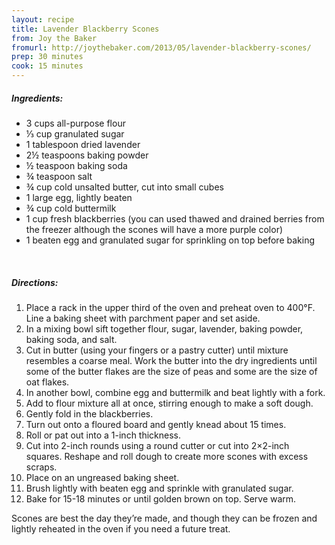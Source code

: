```yaml
---
layout: recipe
title: Lavender Blackberry Scones
from: Joy the Baker
fromurl: http://joythebaker.com/2013/05/lavender-blackberry-scones/
prep: 30 minutes
cook: 15 minutes
---
```


##### Ingredients:

* 3 cups all-purpose flour
* ⅓ cup granulated sugar
* 1 tablespoon dried lavender
* 2½ teaspoons baking powder
* ½ teaspoon baking soda
* ¾ teaspoon salt
* ¾ cup cold unsalted butter, cut into small cubes
* 1 large egg, lightly beaten
* ¾ cup cold buttermilk
* 1 cup fresh blackberries (you can used thawed and drained berries from the freezer although the scones will have a more purple color)
* 1 beaten egg and granulated sugar for sprinkling on top before baking

<br>

##### Directions:

1. Place a rack in the upper third of the oven and preheat oven to 400°F.  Line a baking sheet with parchment paper and set aside.
2. In a mixing bowl sift together flour, sugar, lavender, baking powder, baking soda, and salt. 
3. Cut in butter (using your fingers or a pastry cutter) until mixture resembles a coarse meal.  Work the butter into the dry ingredients until some of the butter flakes are the size of peas and some are the size of oat flakes.    
4. In another bowl, combine egg and buttermilk and beat lightly with a fork.  
5. Add to flour mixture all at once, stirring enough to make a soft dough.  
6. Gently fold in the blackberries.
7. Turn out onto a floured board and gently knead about 15 times. 
8. Roll or pat out into a 1-inch thickness.  
9. Cut into 2-inch rounds using a round cutter or cut into 2×2-inch squares. Reshape and roll dough to create more scones with excess scraps. 
10. Place on an ungreased baking sheet.
11. Brush lightly with beaten egg and sprinkle with granulated sugar.
12. Bake for 15-18 minutes or until golden brown on top.  Serve warm.

Scones are best the day they’re made, and though they can be frozen
and lightly reheated in the oven if you need a future treat. 
